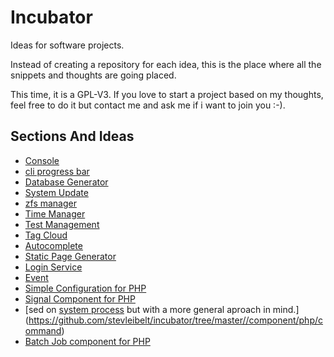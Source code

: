 # Incubator

Ideas for software projects.

Instead of creating a repository for each idea, this is the place where all the snippets and thoughts are going placed.

This time, it is a GPL-V3. If you love to start a project based on my thoughts, feel free to do it but contact me and ask me if i want to join you :-).

## Sections And Ideas

* [Console](https://github.com/stevleibelt/incubator/tree/master//cli/console)
* [cli progress bar](https://github.com/stevleibelt/incubator/tree/master//cli/progressBar)
* [Database Generator](https://github.com/stevleibelt/incubator/tree/master//cli/generate/database)
* [System Update](https://github.com/stevleibelt/incubator/tree/master//cli/update/system)
* [zfs manager](https://github.com/stevleibelt/incubator/tree/master//general/zfsManager)
* [Time Manager](https://github.com/stevleibelt/incubator/tree/master//general/timeManager)
* [Test Management](https://github.com/stevleibelt/incubator/tree/master//general/testManagement)
* [Tag Cloud](https://github.com/stevleibelt/incubator/tree/master//general/fileManager)
* [Autocomplete](https://github.com/stevleibelt/incubator/tree/master//web/general/autocomplete)
* [Static Page Generator](https://github.com/stevleibelt/incubator/tree/master//web/blog/static_page_generator)
* [Login Service](https://github.com/stevleibelt/incubator/tree/master//web/service/login)
* [Event](https://github.com/stevleibelt/incubator/tree/master//component/php/event)
* [Simple Configuration for PHP](https://github.com/stevleibelt/incubator/tree/master//component/php/merge_arrays)
* [Signal Component for PHP](https://github.com/stevleibelt/incubator/tree/master//component/php/signals)
* [sed on [system process](https://github.com/jakobwesthoff/systemProcess) but with a more general aproach in mind.](https://github.com/stevleibelt/incubator/tree/master//component/php/command)
* [Batch Job component for PHP](https://github.com/stevleibelt/incubator/tree/master//component/php/batch_job)